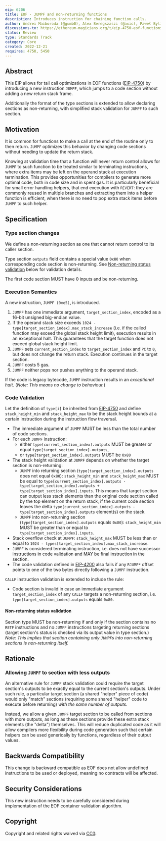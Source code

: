 ```yaml
---
eip: 6206
title: EOF - JUMPF and non-returning functions
description: Introduces instruction for chaining function calls.
author: Andrei Maiboroda (@gumb0), Alex Beregszaszi (@axic), Paweł Bylica (@chfast), Matt Garnett (@lightclient)
discussions-to: https://ethereum-magicians.org/t/eip-4750-eof-functions/8195
status: Review
type: Standards Track
category: Core
created: 2022-12-21
requires: 4750, 5450
---
```


## Abstract

This EIP allows for tail call optimizations in EOF functions ([EIP-4750](./eip-4750.md)) by introducing a new instruction `JUMPF`, which jumps to a code section without adding a new return stack frame.

Additionally the format of the type sections is extended to allow declaring sections as non-returning, with simplified stack validation for `JUMPF` to such section.

## Motivation

It is common for functions to make a call at the end of the routine only to then return. `JUMPF` optimizes this behavior by changing code sections without needing to update the return stack.

Knowing at validation time that a function will never return control allows for `JUMPF` to such function to be treated similar to terminating instructions, where extra items may be left on the operand stack at execution termination. This provides opportunities for compilers to generate more optimal code, both in code size and in spent gas. It is particularly beneficial for small error handling helpers, that end execution with `REVERT`: they are commonly reused in multiple branches and extracting them into a helper function is efficient, when there is no need to pop extra stack items before `JUMPF` to such helper.

## Specification

### Type section changes

We define a non-returning section as one that cannot return control to its caller section.

Type section `outputs` field contains a special value `0x80` when corresponding code section is non-returning. See [Non-returning status validation](#non-returning-status-validation) below for validation details.

The first code section MUST have 0 inputs and be non-returning.

### Execution Semantics

A new instruction, `JUMPF (0xe5)`, is introduced.

1. `JUMPF` has one immediate argument, `target_section_index`, encoded as a 16-bit unsigned big-endian value.
2. If the operand stack size exceeds `1024 - type[target_section_index].max_stack_increase` (i.e. if the called function may exceed the global stack height limit), execution results in an exceptional halt. This guarantees that the target function does not exceed global stack height limit.
3. `JUMPF` sets `current_section_index` to `target_section_index` and `PC` to `0`, but does not change the return stack. Execution continues in the target section. 
4. `JUMPF` costs 5 gas.
5. `JUMPF` neither pops nor pushes anything to the operand stack.

If the code is legacy bytecode, `JUMPF` instruction results in an *exceptional halt*. (*Note: This means no change to behaviour.*)

### Code Validation

Let the definition of `type[i]` be inherited from [EIP-4750](./eip-4750.md) and define `stack_height_min` and `stack_height_max` to be the stack height bounds at a certain instruction during the instruction flow traversal.

* The immediate argument of `JUMPF` MUST be less than the total number of code sections.
* For each `JUMPF` instruction:
  * either `type[current_section_index].outputs` MUST be greater or equal `type[target_section_index].outputs`,
  * or `type[target_section_index].outputs` MUST be `0x80`
* The stack height validation at `JUMPF` depends on whether the target section is non-returning:
  * `JUMPF` into returning section (`type[target_section_index].outputs` does not equal `0x80`):  `stack_height_min` and `stack_height_max` MUST be equal to `type[current_section_index].outputs - type[target_section_index].outputs + type[target_section_index].inputs`. This means that target section can output less stack elements than the original code section called by the top element on the return stack, if the current code section leaves the delta `type[current_section_index].outputs - type[target_section_index].outputs` element(s) on the stack.
  * `JUMPF` into non-returning section (`type[target_section_index].outputs` equals `0x80`): `stack_height_min` MUST be greater than or equal to `type[target_section_index].inputs`.
* Stack overflow check at `JUMPF`: `stack_height_max` MUST be less than or equal to `1024 - types[target_section_index].max_stack_increase`.
* `JUMPF` is considered terminating instruction, i.e. does not have successor instructions in code validation and MAY be final instruction in the section. 
* The code validation defined in [EIP-4200](./eip-4200.md) also fails if any `RJUMP*` offset points to one of the two bytes directly following a `JUMPF` instruction.

`CALLF` instruction validation is extended to include the rule:

* Code section is invalid in case an immediate argument `target_section_index` of any `CALLF` targets a non-returning section, i.e. `type[target_section_index].outputs` equals `0x80`.

#### Non-returning status validation

Section type MUST be non-returning if and only if the section contains no `RETF` instructions and no `JUMPF` instructions targeting returning sections (target section's status is checked via its output value in type section.)
*Note: This implies that section containing only `JUMPF`s into non-returning sections is non-returning itself.*

## Rationale

### Allowing `JUMPF` to section with less outputs

An alternative rule for `JUMPF` stack validation could require the target section's outputs to be exactly equal to the current section's outputs. Under such rule, a particular target section (a shared "helper" piece of code) would only "match" sections (requiring some shared "helper" code to execute before returning) *with the same number of outputs*.

Instead, we allow a given `JUMPF` target section to be called from sections with more outputs, as long as these sections provide these extra stack elements (the "delta") themselves. This will reduce duplicated code as it will allow compilers more flexibility during code generation such that certain helpers can be used generically by functions, regardless of their output values.

## Backwards Compatibility

This change is backward compatible as EOF does not allow undefined instructions to be used or deployed, meaning no contracts will be affected.

## Security Considerations

This new instruction needs to be carefully considered during implementation of the EOF container validation algorithm.

## Copyright

Copyright and related rights waived via [CC0](../LICENSE.md).
